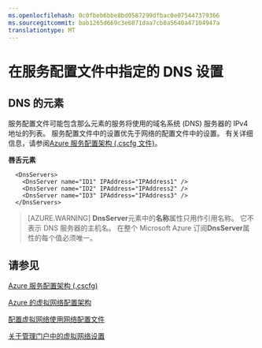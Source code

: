 ```yaml
---
ms.openlocfilehash: 0c0fbeb6bbe8bd0587299dfbac0e075447379366
ms.sourcegitcommit: bab1265d669c3e6871daa7cb8a5640a47104947a
translationtype: MT
---
```

<properties 
   pageTitle="在服务配置文件中指定的 DNS 设置 |Microsoft Azure"
   description="指定自定义服务配置文件用于虚拟网络的 DNS 设置"
   services="virtual-network"
   documentationCenter="na"
   authors="joaoma"
   manager="jdial"
   editor="tysonn" />
<tags 
   ms.service="virtual-network"
   ms.devlang="na"
   ms.topic="article"
   ms.tgt_pltfrm="na"
   ms.workload="infrastructure-services"
   ms.date="09/01/2015"
   ms.author="joaoma" />

# 在服务配置文件中指定的 DNS 设置

## DNS 的元素

服务配置文件可能包含那么元素的服务将使用的域名系统 (DNS) 服务器的 IPv4 地址的列表。 服务配置文件中的设置优先于网络的配置文件中的设置。 有关详细信息，请参阅[Azure 服务配置架构 (.cscfg 文件)](https://msdn.microsoft.com/library/azure/ee758710.aspx)。

**唇舌元素**

      <DnsServers>
        <DnsServer name="ID1" IPAddress="IPAddress1" />
        <DnsServer name="ID2" IPAddress="IPAddress2" />
        <DnsServer name="ID3" IPAddress="IPAddress3" />
      </DnsServers>

>[AZURE.WARNING] **DnsServer**元素中的**名称**属性只用作引用名称。 它不表示 DNS 服务器的主机名。 在整个 Microsoft Azure 订阅**DnsServer**属性的每个值必须唯一。

## 请参见

[Azure 服务配置架构 (.cscfg)](https://msdn.microsoft.com/library/windowsazure/ee758710)

[Azure 的虚拟网络配置架构](http://go.microsoft.com/fwlink/?LinkId=248093)

[配置虚拟网络使用网络配置文件](http://go.microsoft.com/fwlink/?LinkId=248094)

[关于管理门户中的虚拟网络设置](http://go.microsoft.com/fwlink/?LinkId=248092)

